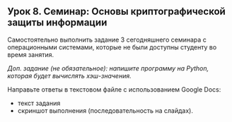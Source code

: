 
## Урок 8. Семинар: Основы криптографической защиты информации

Самостоятельно выполнить задание 3 сегодняшнего семинара с операционными системами, которые не были доступны студенту во время занятия.

*Доп. задание (не обязательное): напишите программу на Python, которая будет вычислять хэш-значения.*

Направьте ответы в текстовом файле с использованием Google Docs:
* текст задания
* скриншот выполнения (последовательность на слайдах).
